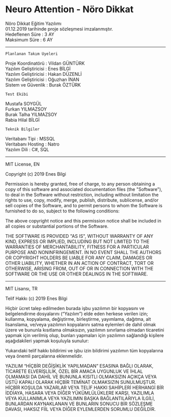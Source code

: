 # Neuro Attention - Nöro Dikkat
Nöro Dikkat Eğitim Yazılımı<br/>
01.12.2019 tarihinde proje sözleşmesi imzalanmıştır.<br/>
Hedeflenen Süre : 3 AY<br/>
Maksimum Süre : 6 AY<br/>
________________________________________________________

    Planlanan Takım Üyeleri 

Proje Koordinatörü : Vildan GÜNTÜRK<br/>
Yazılım Geliştiricisi : Enes BİLGİ<br/>
Yazılım Geliştiricisi : Hakan DÜZENLİ<br/>
Yazılım Geliştiricisi : Oğuzhan İNAN<br/>
Sistem ve Güvenlik    : Burak ÖZTÜRK<br/>


    Test Ekibi 

Mustafa SOYGÜL<br/>
Furkan YILMAZSOY<br/>
Burak Talha YILMAZSOY<br/>
Rabia Hilal BİLGİ<br/>


    Teknik Bilgiler 

Veritabanı Tipi : MSSQL<br/>
Veritabanı Hosting : Natro<br/>
Yazılım Dili : C#, SQL<br/>
________________________________________________________

MIT License, EN

Copyright (c) 2019 Enes Bilgi

Permission is hereby granted, free of charge, to any person obtaining a copy
of this software and associated documentation files (the "Software"), to deal
in the Software without restriction, including without limitation the rights
to use, copy, modify, merge, publish, distribute, sublicense, and/or sell
copies of the Software, and to permit persons to whom the Software is
furnished to do so, subject to the following conditions:

The above copyright notice and this permission notice shall be included in all
copies or substantial portions of the Software.

THE SOFTWARE IS PROVIDED "AS IS", WITHOUT WARRANTY OF ANY KIND, EXPRESS OR
IMPLIED, INCLUDING BUT NOT LIMITED TO THE WARRANTIES OF MERCHANTABILITY,
FITNESS FOR A PARTICULAR PURPOSE AND NONINFRINGEMENT. IN NO EVENT SHALL THE
AUTHORS OR COPYRIGHT HOLDERS BE LIABLE FOR ANY CLAIM, DAMAGES OR OTHER
LIABILITY, WHETHER IN AN ACTION OF CONTRACT, TORT OR OTHERWISE, ARISING FROM,
OUT OF OR IN CONNECTION WITH THE SOFTWARE OR THE USE OR OTHER DEALINGS IN THE
SOFTWARE.

__________________________________________________________________________________

MIT Lisansı, TR

Telif Hakkı (c) 2019 Enes Bilgi

Hiçbir ücret talep edilmeden burada işbu yazılımın bir kopyasını ve 
belgelendirme dosyalarını (“Yazılım”) elde eden herkese verilen izin;
kullanma, kopyalama, değiştirme, birleştirme, yayımlama, dağıtma, 
alt lisanslama, ve/veya yazılımın kopyalarını satma eylemleri de dahil
olmak üzere ve bununla kısıtlama olmaksızın, yazılımın sınırlama olmadan
ticaretini yapmak için verilmiş olup, bunları yapmaları için yazılımın
sağlandığı kişilere aşağıdakileri yapmak koşuluyla sunulur:

Yukarıdaki telif hakkı bildirimi ve işbu izin bildirimi yazılımın tüm 
kopyalarına veya önemli parçalarına eklenmelidir. 

YAZILIM “HİÇBİR DEĞİŞİKLİK YAPILMADAN” ESASINA BAĞLI OLARAK, TİCARETE ELVERİŞLİLİK,
ÖZEL BİR AMACA UYGUNLUK VE İHLAL OLMAMASI DA DAHİL VE BUNUNLA KISITLI OLMAKSIZIN 
AÇIKÇA VEYA ÜSTÜ KAPALI OLARAK HİÇBİR TEMİNAT OLMAKSIZIN SUNULMUŞTUR.
HİÇBİR KOŞULDA YAZARLAR VEYA TELİF HAKKI SAHİPLERİ HERHANGİ BİR İDDİAYA, HASARA VEYA
DİĞER YÜKÜMLÜLÜKLERE KARŞI, YAZILIMLA VEYA KULLANIMLA VEYA YAZILIMIN BAŞKA
BAĞLANTILARIYLA İLGİLİ, BUNLARDAN KAYNAKLANAN VE BUNLARIN SONUCU BİR SÖZLEŞME DAVASI,
HAKSIZ FİİL VEYA DİĞER EYLEMLERDEN SORUMLU DEĞİLDİR.
